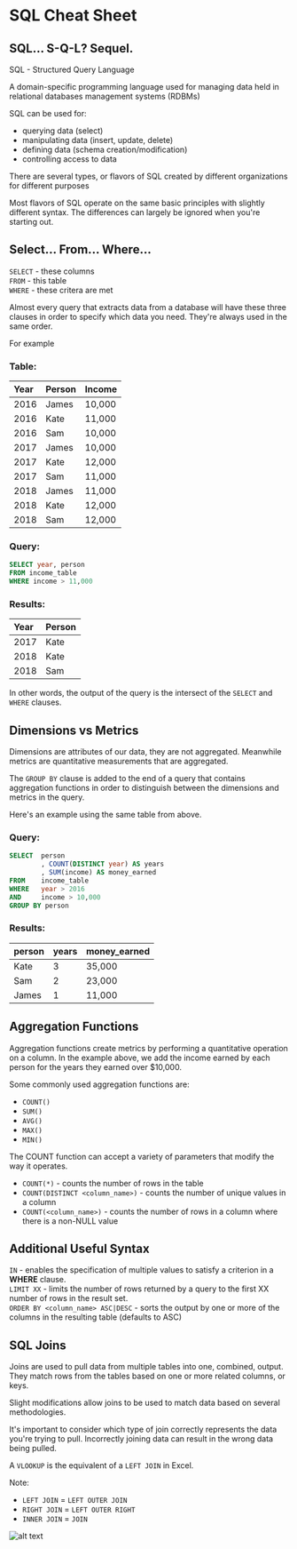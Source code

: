 # SQL Cheat Sheet

## SQL… S-Q-L? Sequel.

SQL - Structured Query Language

A domain-specific programming language used for managing data held in relational databases management systems (RDBMs)

SQL can be used for:
* querying data (select)
* manipulating data (insert, update, delete)
* defining data (schema creation/modification)
* controlling access to data

There are several types, or flavors of SQL created by different organizations for different purposes

Most flavors of SQL operate on the same basic principles with slightly different syntax. The differences can largely be ignored when you're starting out.

## Select... From... Where...

`SELECT` - these columns  
`FROM` - this table  
`WHERE` - these critera are met  

Almost every query that extracts data from a database will have these three clauses in order to specify which data you need. They're always used in the same order.

For example

### Table:

| Year | Person | Income |
| :--- | :----- | :----- |
| 2016 | James  | 10,000 |
| 2016 | Kate   | 11,000 |
| 2016 | Sam    | 10,000 |
| 2017 | James  | 10,000 |
| 2017 | Kate   | 12,000 |
| 2017 | Sam    | 11,000 |
| 2018 | James  | 11,000 |
| 2018 | Kate   | 12,000 |
| 2018 | Sam    | 12,000 |

### Query:
```sql
SELECT year, person  
FROM income_table  
WHERE income > 11,000  
```
### Results:

| Year | Person |
| :--- | :----- |
| 2017 | Kate   |
| 2018 | Kate   |
| 2018 | Sam    |

In other words, the output of the query is the intersect of the `SELECT` and `WHERE` clauses.

## Dimensions vs Metrics

Dimensions are attributes of our data, they are not aggregated. Meanwhile metrics are quantitative measurements that are aggregated.

The `GROUP BY` clause is added to the end of a query that contains aggregation functions in order to distinguish between the dimensions and metrics in the query.

Here's an example using the same table from above.

### Query:

```sql
SELECT  person  
        , COUNT(DISTINCT year) AS years  
        , SUM(income) AS money_earned  
FROM    income_table  
WHERE   year > 2016  
AND     income > 10,000  
GROUP BY person
```

### Results:

| person | years | money_earned |
| :----- | :---- | :----------- |
| Kate   | 3     | 35,000       |
| Sam    | 2     | 23,000       |
| James  | 1     | 11,000       |

## Aggregation Functions

Aggregation functions create metrics by performing a quantitative operation on a column. In the example above, we add the income earned by each person for the years they earned over $10,000.

Some commonly used aggregation functions are:
* `COUNT()`
* `SUM()`
* `AVG()`
* `MAX()`
* `MIN()`

The COUNT function can accept a variety of parameters that modify the way it operates.
* `COUNT(*)` - counts the number of rows in the table
* `COUNT(DISTINCT <column_name>)` - counts the number of unique values in a column
* `COUNT(<column_name>)` - counts the number of rows in a column where there is a non-NULL value

## Additional Useful Syntax

`IN` - enables the specification of multiple values to satisfy a criterion in a **WHERE** clause.  
`LIMIT XX` - limits the number of rows returned by a query to the first XX number of rows in the result set.  
`ORDER BY <column_name> ASC|DESC` - sorts the output by one or more of the columns in the resulting table (defaults to ASC)  

## SQL Joins

Joins are used to pull data from multiple tables into one, combined, output. They match rows from the tables based on one or more related columns, or keys.

Slight modifications allow joins to be used to match data based on several methodologies.

It's important to consider which type of join correctly represents the data you're trying to pull. Incorrectly joining data can result in the wrong data being pulled.

A `VLOOKUP` is the equivalent of a `LEFT JOIN` in Excel.

Note:
* `LEFT JOIN` = `LEFT OUTER JOIN`
* `RIGHT JOIN` = `LEFT OUTER RIGHT`
* `INNER JOIN` = `JOIN`

![alt text](https://i.redditmedia.com/M5QHWsp2vgZ-3QDZ4m-qS58lsOUgDNHau8trSFzS8H0.jpg?s=235bc13e001fbb7c616d3fb6ba169f9f=483×380)
